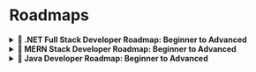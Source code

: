 # Roadmaps


<details>
  
<summary>
<strong> 📌 .NET Full Stack Developer Roadmap: Beginner to Advanced </strong>
</summary>
  

🟢 Beginner Level

- ✅ C# Basics
- ✅ ASP.NET MVC / Razor Pages
- ✅ SQL Queries
- ✅ HTML + CSS
- ✅ JavaScript Basics
- ✅ Entity Framework Basics
- ✅ Form Validations (Frontend & Backend)
- ✅ REST API – GET/POST
- ✅ Visual Studio IDE
- ✅ NuGet Package Manager
- ✅ Git Basics – Clone, Commit, Push

🔵 Intermediate Level
- 🚀 .NET Core Web API (CRUD Operations)
- 🚀 Dependency Injection
- 🚀 LINQ Queries
- 🚀 Async Programming (async/await)
- 🚀 Entity Framework – Code First / DB First
- 🚀 JWT & Identity (Auth)
- 🚀 React / Angular Integration
- 🚀 API Testing (Postman)
- 🚀 SQL Joins, Stored Procedures
- 🚀 Git Branching, PRs
- 🚀 Deployment (IIS / Azure / Docker Basics)

🔴 Advanced Level
- 🧠 Microservices with .NET
- 🧠 Clean / Onion Architecture
- 🧠 SignalR (Real-Time Communication)
- 🧠 Advanced LINQ / Expression Trees
- 🧠 Custom Middleware
- 🧠 Testing (xUnit, Moq)
- 🧠 CI/CD (GitHub Actions, Azure DevOps)
- 🧠 Caching (Memory / Redis)
- 🧠 API Versioning & Rate Limiting
- 🧠 Role & Claims-Based Authorization
- 🧠 Advanced JS (Promises, Fetch API)
- 🧠 State Management (NgRx, Redux, Context API)
- 🧠 Kubernetes Basics
- 🧠 Cloud Services (Azure Functions, Blob, Key Vault)
- 🧠 Performance Monitoring (Serilog, App Insights)
- 🧠 Messaging Architecture / Distributed Systems

📝 Tip: Whether you're just starting or advancing fast, every level matters.
Keep growing, keep learning! 💪

📌 Which level are you currently at? Comment below and let’s connect with fellow .NET developers!


</details>


<details>
  
<summary>
<strong> 📌 MERN Stack Developer Roadmap: Beginner to Advanced </strong>
</summary>



A complete guide to become a **production-ready MERN Stack Developer**. This roadmap is divided into three levels: **Beginner**, **Intermediate**, and **Advanced**.

---

## 🟢 Beginner Level

- ✅ HTML5 + CSS3 + Flexbox/Grid
- ✅ JavaScript Basics (ES6+)
- ✅ Git & GitHub (Clone, Commit, Push)
- ✅ Node.js Fundamentals
- ✅ NPM / Yarn (Package Managers)
- ✅ Express.js Basics (Routing, Middleware)
- ✅ MongoDB Basics + Compass
- ✅ Mongoose (ODM for MongoDB)
- ✅ React.js Basics (JSX, Components, Props)
- ✅ React State & Events Handling
- ✅ REST API – GET, POST, PUT, DELETE
- ✅ CRUD Operations (Mongo + Express + React)
- ✅ VS Code Setup + Extensions
- ✅ Basic Form Validations (HTML + React)

---

## 🔵 Intermediate Level

- 🚀 Authentication (JWT, Cookies, OAuth2, Passport.js)
- 🚀 Protected Routes (Frontend & Backend)
- 🚀 React Router v6+
- 🚀 Redux Toolkit / Context API for State Management
- 🚀 API Testing with Postman / Thunder Client
- 🚀 Async/Await & Fetch/Axios
- 🚀 MVC Pattern + Modular Code Structure
- 🚀 Environment Variables (.env) & Secrets
- 🚀 MongoDB Aggregation Framework
- 🚀 Deployment: Vercel / Netlify (Frontend), Render / Railway (Backend)
- 🚀 Docker Basics (Dockerfile, docker-compose)
- 🚀 Git Branching, Merge, Pull Requests
- 🚀 Role-based Access Control (RBAC)

---

## 🔴 Advanced Level

- 🧠 TypeScript (Node.js + React)
- 🧠 CI/CD Pipelines (GitHub Actions, Render, Railway)
- 🧠 Testing: Jest, Supertest, React Testing Library, Cypress
- 🧠 Monorepo Management (Turborepo / Nx)
- 🧠 PM2 + NGINX for Production Setup
- 🧠 AWS EC2, S3, MongoDB Atlas, Route53
- 🧠 Load Balancing & Reverse Proxy (Nginx)
- 🧠 Docker + Cloud Deployment (Full-stack containerization)
- 🧠 Caching: Redis or In-memory
- 🧠 Real-time Apps with Socket.IO
- 🧠 Serverless (AWS Lambda, Netlify Functions)
- 🧠 GraphQL + Apollo Client/Server (Optional)
- 🧠 Microservices + Message Queues (RabbitMQ/Kafka – Optional)
- 🧠 System Design Basics (CAP, Caching, DB Sharding)
- 🧠 Clean Architecture / Folder Structures
- 🧠 Performance Optimization (Lighthouse, Mongo Indexes, React Profiler)
- 🧠 Advanced Git (Hooks, Lint-staged, Husky)
- 🧠 Secure your app (Helmet.js, Rate Limiting, CORS)

---

## 📝 Tips for Success

- Build **real-world projects** at each level.
- Create a professional **GitHub portfolio**.
- Write clean code with comments and best practices.
- Contribute to **open source** and document your learning.

> _“Keep coding. Keep shipping. Keep learning.”_

---

## 📌 Which level are you currently at?

Connect with the community and let’s grow together! 💪


  </details>

<details>

  <summary> 
  <strong> 📌 Java Developer Roadmap: Beginner to Advanced </strong>
  </summary>

A complete guide to becoming a **production-ready Java Developer**. This roadmap is organized in three levels: **Beginner**, **Intermediate**, and **Advanced**.

---

## 🟢 Beginner Level

- ✅ Java Syntax & Data Types (int, float, char, String, etc.)
- ✅ Variables, Operators & Expressions
- ✅ Conditional Statements (if-else, switch)
- ✅ Loops (for, while, do-while)
- ✅ Functions / Methods
- ✅ Arrays & Strings
- ✅ Object-Oriented Programming (OOP)
  - ✅ Classes & Objects
  - ✅ Encapsulation
  - ✅ Inheritance
  - ✅ Polymorphism
- ✅ Packages and Access Modifiers
- ✅ IDE Setup (IntelliJ / Eclipse)
- ✅ Basic Exception Handling (try-catch-finally)
- ✅ Input/Output using Scanner and System.out
- ✅ Simple Console Projects

---

## 🔵 Intermediate Level

- 🚀 Collections Framework (List, Set, Map, Queue)
- 🚀 Generics (Generic Classes & Methods)
- 🚀 File Handling (BufferedReader, FileReader, FileWriter)
- 🚀 Java 8 Features:
  - 🚀 Lambda Expressions
  - 🚀 Streams API
  - 🚀 Functional Interfaces
  - 🚀 Method References
- 🚀 Multithreading & Concurrency (Thread, Runnable, Executors)
- 🚀 JDBC (Java Database Connectivity)
- 🚀 MySQL/PostgreSQL Integration
- 🚀 Basic Swing or JavaFX GUI (Optional)
- 🚀 Unit Testing with JUnit
- 🚀 Build Tools (Maven / Gradle)
- 🚀 Logging (Log4j / SLF4J)
- 🚀 Git Basics + GitHub Projects
- 🚀 Create CLI Apps or Simple Desktop Tools

---

## 🔴 Advanced Level

- 🧠 Spring Framework (Core, AOP, Dependency Injection)
- 🧠 Spring Boot (REST APIs, CRUD, Annotations)
- 🧠 Spring Data JPA / Hibernate (ORM)
- 🧠 Spring Security (JWT, OAuth2)
- 🧠 Microservices with Spring Cloud
- 🧠 API Documentation (Swagger/OpenAPI)
- 🧠 Dockerize Spring Boot Applications
- 🧠 CI/CD Pipelines (GitHub Actions / Jenkins)
- 🧠 Deploy to Cloud (Heroku, AWS, Azure)
- 🧠 Kafka / RabbitMQ (Messaging Systems)
- 🧠 System Design Basics (Design Patterns, SOLID Principles)
- 🧠 Testing with Mockito / Integration Tests
- 🧠 Caching (EhCache, Redis)
- 🧠 Database Design + Indexing + Normalization
- 🧠 Secure APIs (CORS, Rate Limiting, CSRF Protection)
- 🧠 Performance Tuning & Monitoring (JVM, GC, Actuator)

---

## 📝 Tips for Success

- Work on real-world **Spring Boot Projects**
- Practice **DSA in Java** on platforms like LeetCode, HackerRank
- Learn **Design Patterns** (Factory, Singleton, Observer, etc.)
- Create a solid **portfolio with REST APIs** and documentation
- Read source code and contribute to **open-source Java projects**

> _“Java is not just a language, it’s a foundation for software craftsmanship.”_

---

## 📌 Which level are you currently at?

Let’s connect, share progress, and build together! 🚀

</details>


  
